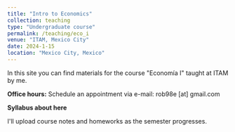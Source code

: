 ```yaml
---
title: "Intro to Economics"
collection: teaching
type: "Undergraduate course"
permalink: /teaching/eco_i
venue: "ITAM, Mexico City"
date: 2024-1-15
location: "Mexico City, Mexico"
---
```


In this site you can find materials for the course "Economía I" taught at ITAM by me. 

**Office hours:** Schedule an appointment via e-mail: rob98e [at] gmail.com

**Syllabus about here**

I'll upload course notes and homeworks as the semester progresses.
